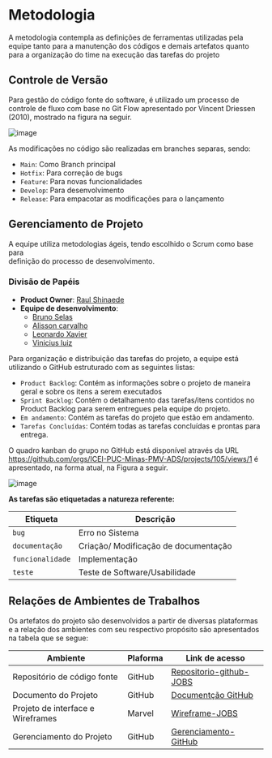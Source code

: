 
# Metodologia

A metodologia contempla as definições de ferramentas utilizadas pela equipe tanto para a manutenção dos códigos e demais artefatos quanto para a organização do time na execução das tarefas do projeto

## Controle de Versão

Para gestão do código fonte do software, é utilizado um processo de controle de fluxo com base no Git Flow apresentado por Vincent Driessen (2010), mostrado na figura na seguir.

![image](https://user-images.githubusercontent.com/101372729/193473345-bee33e04-b0a0-4e71-bbff-68742751d042.png)


As modificações no código são realizadas em branches separas, sendo:

- `Main`: Como Branch principal
- `Hotfix`: Para correção de bugs
- `Feature`: Para novas funcionalidades
- `Develop`: Para desenvolvimento
- `Release`: Para empacotar as modificações para o lançamento 

## Gerenciamento de Projeto

A equipe utiliza metodologias ágeis, tendo escolhido o Scrum como base para  
definição do processo de desenvolvimento.

### Divisão de Papéis

- **Product Owner**: [Raul Shinaede](https://github.com/RaulShinaede)
- **Equipe de desenvolvimento**:
  - [Bruno Selas](https://github.com/brunosellas)
  - [Alisson carvalho](https://github.com/alessaocarvalho)
  - [Leonardo Xavier](https://github.com/LeoXavier13)
  - [Vinicius luiz](https://github.com/viniciussluiz)

Para organização e distribuição das tarefas do projeto, a equipe está utilizando o GitHub estruturado com as seguintes listas:

- `Product Backlog`: Contém as informações sobre o projeto de maneira geral e sobre os itens a serem executados
- `Sprint Backlog`: Contém o detalhamento das tarefas/itens contidos no Product Backlog para serem entregues pela equipe do projeto.
- `Em andamento`: Contém as tarefas do projeto que estão em andamento.
- `Tarefas Concluídas`: Contém todas as tarefas concluídas e prontas para entrega.

O quadro kanban do grupo no GitHub está disponível através da URL https://github.com/orgs/ICEI-PUC-Minas-PMV-ADS/projects/105/views/1 é apresentado, na forma atual, na Figura a seguir.

![image](https://user-images.githubusercontent.com/101372729/193473783-e41cf555-f6db-497d-87e2-229ff004121a.png)

**As tarefas são etiquetadas a natureza referente:**

|Etiqueta | Descrição | 
| ---------| --------- |
| `bug` | Erro no Sistema |
| `documentação`| Criação/ Modificação de documentação|
| `funcionalidade`| Implementação | Atualização de Funcionalidade| 
| `teste`| Teste de Software/Usabilidade|

## Relações de Ambientes de Trabalhos 

Os artefatos do projeto são desenvolvidos a partir de diversas plataformas e a relação dos ambientes com seu respectivo propósito são apresentados na tabela que se segue:

| Ambiente | Plaforma | Link de acesso |
| ----- | --------- | -------- |
| Repositório de código fonte | GitHub | [Repositorio-github-JOBS](https://github.com/ICEI-PUC-Minas-PMV-ADS/pmv-ads-2022-2-e2-proj-int-t8-jobs)|
| Documento do Projeto | GitHub | [Documentção GitHub](https://github.com/ICEI-PUC-Minas-PMV-ADS/pmv-ads-2022-2-e2-proj-int-t8-jobs/tree/main/docs)|
| Projeto de interface e Wireframes | Marvel | [Wireframe-JOBS](https://marvelapp.com/prototype/65hdfcd)
| Gerenciamento do Projeto | GitHub | [Gerenciamento-GitHub](https://github.com/orgs/ICEI-PUC-Minas-PMV-ADS/projects/105)



